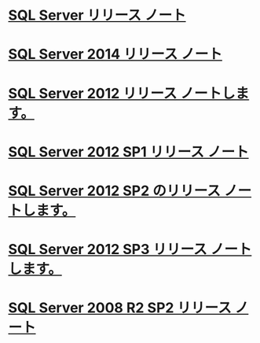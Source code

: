 # [SQL Server リリース ノート](sql-server-release-notes.md)
# [SQL Server 2014 リリース ノート](sql-server-2014-release-notes.md)
# [SQL Server 2012 リリース ノートします。](sql-server-2012-release-notes.md)
# [SQL Server 2012 SP1 リリース ノート](sql-server-2012-sp1-release-notes.md)
# [SQL Server 2012 SP2 のリリース ノートします。](sql-server-2012-sp2-release-notes.md)
# [SQL Server 2012 SP3 リリース ノートします。](sql-server-2012-sp3-release-notes.md)
# [SQL Server 2008 R2 SP2 リリース ノート](sql-server-2008-r2-sp2-release-notes.md)